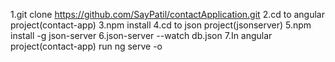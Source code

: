 

1.git clone https://github.com/SayPatil/contactApplication.git
2.cd to angular project(contact-app)
3.npm install 
4.cd to json project(jsonserver) 
5.npm install -g json-server
6.json-server --watch db.json
7.In angular project(contact-app) run ng serve -o